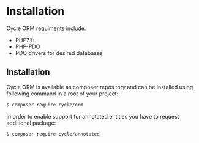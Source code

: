 # Installation
Cycle ORM requiments include:
  * PHP7.1+
  * PHP-PDO
  * PDO drivers for desired databases

## Installation
Cycle ORM is available as composer repository and can be installed using following command in a root of your project:

```bash
$ composer require cycle/orm
```

In order to enable support for annotated entities you have to request additional package:

```bash
$ composer require cycle/annotated
```
